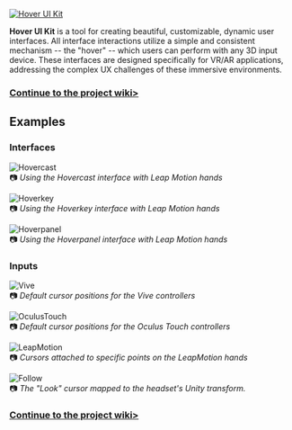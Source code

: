 [![Hover UI Kit](https://github.com/aestheticinteractive/Hover-UI-Kit/wiki/Images/HoverUiKit-LogoWide-888px-4f.gif)](https://github.com/aestheticinteractive/Hover-UI-Kit/wiki)

**Hover UI Kit** is a tool for creating beautiful, customizable, dynamic user interfaces. All interface interactions utilize a simple and consistent mechanism -- the "hover" -- which users can perform with any 3D input device. These interfaces are designed specifically for VR/AR applications, addressing the complex UX challenges of these immersive environments.

### [Continue to the project wiki>](https://github.com/aestheticinteractive/Hover-UI-Kit/wiki)

## Examples

### Interfaces

![Hovercast](https://github.com/aestheticinteractive/Hover-UI-Kit/wiki/Images/InterfaceModule-Hovercast-LeapMotion.gif)
<br/>:camera: _Using the Hovercast interface with Leap Motion hands_

![Hoverkey](https://github.com/aestheticinteractive/Hover-UI-Kit/wiki/Images/InterfaceModule-Hoverkey-LeapMotion.gif)
<br/>:camera: _Using the Hoverkey interface with Leap Motion hands_

![Hoverpanel](https://github.com/aestheticinteractive/Hover-UI-Kit/wiki/Images/InterfaceModule-Hoverpanel-LeapMotion.gif)
<br/>:camera: _Using the Hoverpanel interface with Leap Motion hands_

### Inputs

![Vive](https://github.com/aestheticinteractive/Hover-UI-Kit/wiki/Images/InputModule-Vive-Cursor.gif)
<br/>:camera: _Default cursor positions for the Vive controllers_

![OculusTouch](https://github.com/aestheticinteractive/Hover-UI-Kit/wiki/Images/InputModule-OculusTouch-Cursor.gif)
<br/>:camera: _Default cursor positions for the Oculus Touch controllers_

![LeapMotion](https://github.com/aestheticinteractive/Hover-UI-Kit/wiki/Images/InputModule-LeapMotion-Cursor.gif)
<br/>:camera: _Cursors attached to specific points on the LeapMotion hands_

![Follow](https://github.com/aestheticinteractive/Hover-UI-Kit/wiki/Images/InputModule-Follow-Cursor.gif)
<br/>:camera: _The "Look" cursor mapped to the headset's Unity transform._

### [Continue to the project wiki>](https://github.com/aestheticinteractive/Hover-UI-Kit/wiki)
